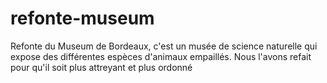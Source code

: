 # refonte-museum
Refonte du Museum de Bordeaux, c'est un musée de science naturelle qui expose des différentes espèces d'animaux empaillés. Nous l'avons refait pour qu'il soit plus attreyant et plus ordonné
